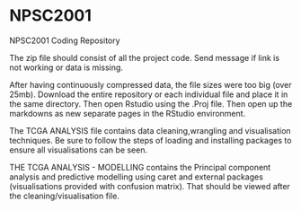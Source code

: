 # NPSC2001
NPSC2001 Coding Repository

The zip file should consist of all the project code. Send message if link is not working or data is missing.

After having continuously compressed data, the file sizes were too big (over 25mb). Download the entire repository or each individual file and place it in the same directory. Then open Rstudio using the .Proj file. Then open up the markdowns as new separate pages in the RStudio environment.

The TCGA ANALYSIS file contains data cleaning,wrangling and visualisation techniques. Be sure to follow the steps of loading and installing packages to ensure all visualisations can be seen.

THE TCGA ANALYSIS - MODELLING contains the Principal component analysis and predictive modelling using caret and external packages (visualisations provided with confusion matrix). That should be viewed after the cleaning/visualisation file.
